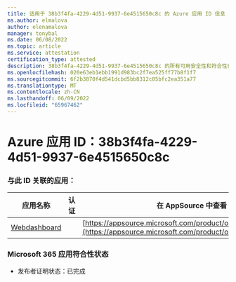 ```yaml
---
title: 适用于 38b3f4fa-4229-4d51-9937-6e4515650c8c 的 Azure 应用 ID 信息
ms.author: elmalova
author: elenamalova
manager: tonybal
ms.date: 06/08/2022
ms.topic: article
ms.service: attestation
certification_type: attested
description: 38b3f4fa-4229-4d51-9937-6e4515650c8c 的所有可用安全性和符合性信息信息。
ms.openlocfilehash: 020e63eb1ebb1991d983bc2f7ea525ff77b8f1f7
ms.sourcegitcommit: 6f2b3870f4d541dcbd5bb8312c05bfc2ea351a77
ms.translationtype: MT
ms.contentlocale: zh-CN
ms.lasthandoff: 06/09/2022
ms.locfileid: "65967462"
---
```

# <a name="azure-app-id-38b3f4fa-4229-4d51-9937-6e4515650c8c"></a>Azure 应用 ID：38b3f4fa-4229-4d51-9937-6e4515650c8c


### <a name="apps-associated-with-this-id"></a>与此 ID 关联的应用：
| **应用名称** | **认证** | **在 AppSource 中查看** |
|--------------|---------------|-----------------------|
| [Webdashboard](../forward/WA200002970.md) |  | [https://appsource.microsoft.com/product/office/WA200002970](https://appsource.microsoft.com/product/office/WA200002970) |

### <a name="microsoft-365-app-compliance-status"></a>Microsoft 365 应用符合性状态
- 发布者证明状态：已完成
